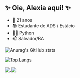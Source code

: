 ## ✨ Oie, Alexia aqui! ✨
- 🎂 21 anos
- 📚 Estudante de ADS / Estácio
- 👨‍💻 Python
- 📫 Salvador/BA


![Anurag's GitHub stats](https://github-readme-stats.vercel.app/api?username=alexia11100&show_icons=true&theme=dracula)

[![Top Langs](https://github-readme-stats.vercel.app/api/top-langs/?username=alexia11100&layout=compact)](https://github.com/alexia11100/github-readme-stats)




<a href="https://github.com/alexia11100/Guardador-de-Senha">
  <img align="center" src="https://github-readme-stats.vercel.app/api/pin/?username=alexia11100&repo=Guardador-de-Senha" />
</a>
<a href="https://github.com/alexia11100/lista-de-compras">
  <img align="center" src="https://github-readme-stats.vercel.app/api/pin/?username=alexia11100&repo=lista-de-compras" />
</a>
